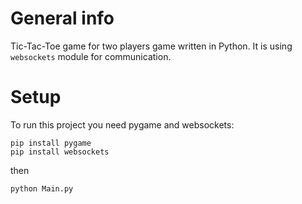 # General info
Tic-Tac-Toe game for two players game written in Python.
It is using ```websockets``` module for communication.
# Setup
To run this project you need pygame and websockets:
```
pip install pygame
pip install websockets
```
then
```
python Main.py
```
